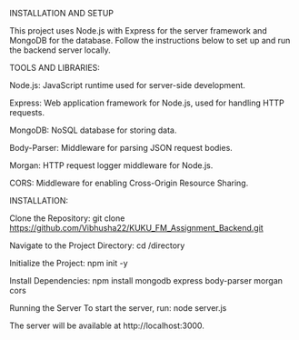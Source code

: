 INSTALLATION AND SETUP

This project uses Node.js with Express for the server framework and MongoDB for the database. Follow the instructions below to set up and run the backend server locally.

TOOLS AND LIBRARIES:

Node.js: JavaScript runtime used for server-side development.

Express: Web application framework for Node.js, used for handling HTTP requests.

MongoDB: NoSQL database for storing data.

Body-Parser: Middleware for parsing JSON request bodies.

Morgan: HTTP request logger middleware for Node.js.

CORS: Middleware for enabling Cross-Origin Resource Sharing.

INSTALLATION:

Clone the Repository: git clone https://github.com/Vibhusha22/KUKU_FM_Assignment_Backend.git

Navigate to the Project Directory: cd /directory

Initialize the Project: npm init -y

Install Dependencies: npm install mongodb express body-parser morgan cors

Running the Server To start the server, run: node server.js

The server will be available at http://localhost:3000.
